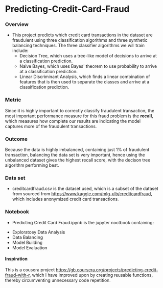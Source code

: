 # Predicting-Credit-Card-Fraud

### Overview
* This project predicts which credit card transactions in the dataset are fraudulent using three classification algorithms and three synthetic balancing techniques. The three classifier algorithms we will train include:
  + Decision Tree, which uses a tree-like model of decisions to arrive at a classification prediction.
  + Naive Bayes, which uses Bayes' theorem to use probability to arrive at a classification prediction.
  + Linear Discriminant Analysis, which finds a linear combination of features that is then used to separate the classes and arrive at a classification prediction.

### Metric
Since it is highly important to correctly classify fraudulent transaction, the most important performance measure for this fraud problem is the **recall**, which measures how complete our results are indicating the model captures more of the fraudulent transactions.

### Outcome
Because the data is highly imbalanced, containing just 1% of fraudulent transaction, balancing the data set is very important, hence using the unbalanced dataset gives the highest recall score, with the decison tree algorithm performing best.


### Data set
* creditcardfraud.csv is the dataset used, which is a subset of the dataset from sourced from https://www.kaggle.com/mlg-ulb/creditcardfraud, which includes anonymized credit card transactions.

### Notebook
* Predicting Credit Card Fraud.ipynb is the jupyter nootbook containing:
 - Exploratoey Data Analysis
 - Data Balancing
 - Model Building
 - Model Evaluation

#### Inspiration 
This is a cousera project https://gb.coursera.org/projects/predicting-credit-fraud-with-r, which I have improved upon by creating reusable functions, thereby circumventing unnecessary code repetition.
